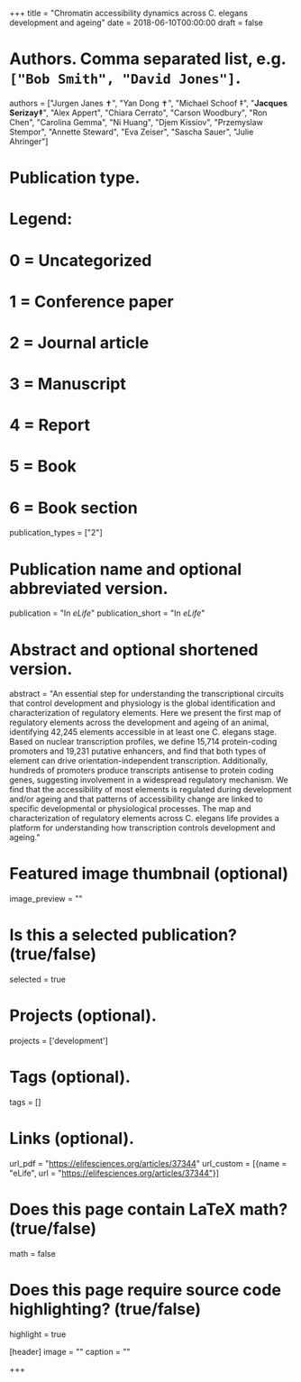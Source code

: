 +++
title = "Chromatin accessibility dynamics across C. elegans development and ageing"
date = 2018-06-10T00:00:00
draft = false

# Authors. Comma separated list, e.g. `["Bob Smith", "David Jones"]`.
authors = ["Jurgen Janes ✝", "Yan Dong ✝", "Michael Schoof ‡", "**Jacques Serizay‡**", "Alex Appert", "Chiara Cerrato", "Carson Woodbury", "Ron Chen", "Carolina Gemma", "Ni Huang", "Djem Kissiov", "Przemyslaw Stempor", "Annette Steward", "Eva Zeiser", "Sascha Sauer", "Julie Ahringer"]

# Publication type.
# Legend:
# 0 = Uncategorized
# 1 = Conference paper
# 2 = Journal article
# 3 = Manuscript
# 4 = Report
# 5 = Book
# 6 = Book section
publication_types = ["2"]

# Publication name and optional abbreviated version.
publication = "In *eLife*"
publication_short = "In *eLife*"

# Abstract and optional shortened version.
abstract = "An essential step for understanding the transcriptional circuits that control development and physiology is the global identification and characterization of regulatory elements. Here we present the first map of regulatory elements across the development and ageing of an animal, identifying 42,245 elements accessible in at least one C. elegans stage. Based on nuclear transcription profiles, we define 15,714 protein-coding promoters and 19,231 putative enhancers, and find that both types of element can drive orientation-independent transcription. Additionally, hundreds of promoters produce transcripts antisense to protein coding genes, suggesting involvement in a widespread regulatory mechanism. We find that the accessibility of most elements is regulated during development and/or ageing and that patterns of accessibility change are linked to specific developmental or physiological processes. The map and characterization of regulatory elements across C. elegans life provides a platform for understanding how transcription controls development and ageing."

# Featured image thumbnail (optional)
image_preview = ""

# Is this a selected publication? (true/false)
selected = true

# Projects (optional).
projects = ['development']

# Tags (optional).
tags = []

# Links (optional).
url_pdf = "https://elifesciences.org/articles/37344"
url_custom = [{name = "eLife", url = "https://elifesciences.org/articles/37344"}]

# Does this page contain LaTeX math? (true/false)
math = false

# Does this page require source code highlighting? (true/false)
highlight = true

[header]
image = ""
caption = ""

+++
